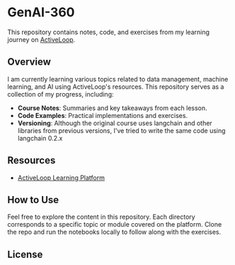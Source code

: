 # GenAI-360

This repository contains notes, code, and exercises from my learning journey on [ActiveLoop](https://learn.activeloop.ai/).

## Overview

I am currently learning various topics related to data management, machine learning, and AI using ActiveLoop's resources. This repository serves as a collection of my progress, including:

- **Course Notes**: Summaries and key takeaways from each lesson.
- **Code Examples**: Practical implementations and exercises.
- **Versioning**: Although the original course uses langchain and other libraries from previous versions, I've tried to write the same code using langchain 0.2.x

## Resources

- [ActiveLoop Learning Platform](https://learn.activeloop.ai/)

## How to Use

Feel free to explore the content in this repository. Each directory corresponds to a specific topic or module covered on the platform. Clone the repo and run the notebooks locally to follow along with the exercises.

## License
